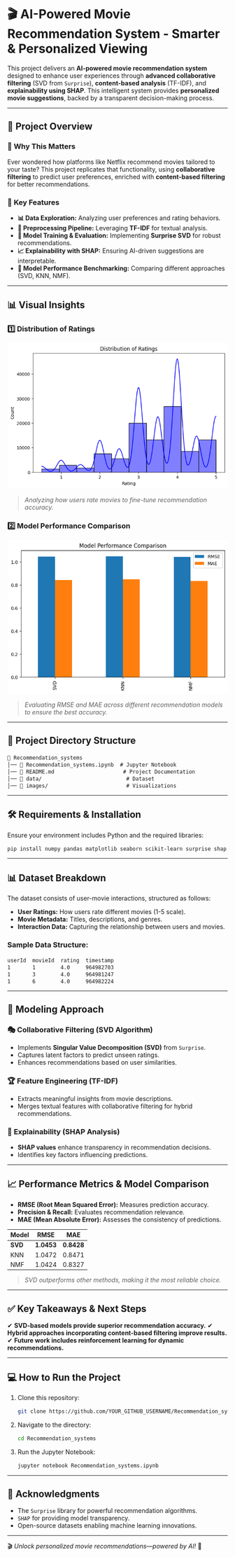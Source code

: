 # 🎬 AI-Powered Movie Recommendation System - Smarter & Personalized Viewing

This project delivers an **AI-powered movie recommendation system** designed to enhance user experiences through **advanced collaborative filtering** (SVD from `Surprise`), **content-based analysis** (TF-IDF), and **explainability using SHAP**. This intelligent system provides **personalized movie suggestions**, backed by a transparent decision-making process.

---

## 🚀 **Project Overview**

### 🎯 **Why This Matters**
Ever wondered how platforms like Netflix recommend movies tailored to your taste? This project replicates that functionality, using **collaborative filtering** to predict user preferences, enriched with **content-based filtering** for better recommendations.

### 🔑 **Key Features**
- **📊 Data Exploration:** Analyzing user preferences and rating behaviors.
- **🔄 Preprocessing Pipeline:** Leveraging **TF-IDF** for textual analysis.
- **🚀 Model Training & Evaluation:** Implementing **Surprise SVD** for robust recommendations.
- **📈 Explainability with SHAP:** Ensuring AI-driven suggestions are interpretable.
- **🎯 Model Performance Benchmarking:** Comparing different approaches (SVD, KNN, NMF).

---

## 📊 **Visual Insights**

### **1️⃣ Distribution of Ratings**
![Distribution of Ratings](images/rating_distribution.png)
> *Analyzing how users rate movies to fine-tune recommendation accuracy.*

### **2️⃣ Model Performance Comparison**
![Model Performance](images/model_performance.png)
> *Evaluating RMSE and MAE across different recommendation models to ensure the best accuracy.*

---

## 📁 **Project Directory Structure**

```
📂 Recommendation_systems
│── 📜 Recommendation_systems.ipynb  # Jupyter Notebook
│── 📜 README.md                      # Project Documentation
│── 📂 data/                           # Dataset 
│── 📂 images/                         # Visualizations
```

---

## 🛠 **Requirements & Installation**

Ensure your environment includes Python and the required libraries:

```bash
pip install numpy pandas matplotlib seaborn scikit-learn surprise shap
```

---

## 📊 **Dataset Breakdown**
The dataset consists of user-movie interactions, structured as follows:
- **User Ratings:** How users rate different movies (1-5 scale).
- **Movie Metadata:** Titles, descriptions, and genres.
- **Interaction Data:** Capturing the relationship between users and movies.

### **Sample Data Structure:**
```plaintext
userId  movieId  rating  timestamp
1       1        4.0     964982703
1       3        4.0     964981247
1       6        4.0     964982224
```

---

## 🚀 **Modeling Approach**

### 🎭 **Collaborative Filtering (SVD Algorithm)**
- Implements **Singular Value Decomposition (SVD)** from `Surprise`.
- Captures latent factors to predict unseen ratings.
- Enhances recommendations based on user similarities.

### 🏆 **Feature Engineering (TF-IDF)**
- Extracts meaningful insights from movie descriptions.
- Merges textual features with collaborative filtering for hybrid recommendations.

### 🎯 **Explainability (SHAP Analysis)**
- **SHAP values** enhance transparency in recommendation decisions.
- Identifies key factors influencing predictions.

---

## 📈 **Performance Metrics & Model Comparison**
- **RMSE (Root Mean Squared Error):** Measures prediction accuracy.
- **Precision & Recall:** Evaluates recommendation relevance.
- **MAE (Mean Absolute Error):** Assesses the consistency of predictions.

| Model | RMSE | MAE |
|--------|------|------|
| **SVD**  | **1.0453** | **0.8428** |
| KNN  | 1.0472 | 0.8471 |
| NMF  | 1.0424 | 0.8327 |

> *SVD outperforms other methods, making it the most reliable choice.*

---

## ✅ **Key Takeaways & Next Steps**
✔ **SVD-based models provide superior recommendation accuracy.**
✔ **Hybrid approaches incorporating content-based filtering improve results.**
✔ **Future work includes reinforcement learning for dynamic recommendations.**

---

## 💻 **How to Run the Project**
1. Clone this repository:
   ```bash
   git clone https://github.com/YOUR_GITHUB_USERNAME/Recommendation_systems.git
   ```
2. Navigate to the directory:
   ```bash
   cd Recommendation_systems
   ```
3. Run the Jupyter Notebook:
   ```bash
   jupyter notebook Recommendation_systems.ipynb
   ```

---

## 🌟 **Acknowledgments**
- The `Surprise` library for powerful recommendation algorithms.
- `SHAP` for providing model transparency.
- Open-source datasets enabling machine learning innovations.

---

🎬 *Unlock personalized movie recommendations—powered by AI!* 🍿


